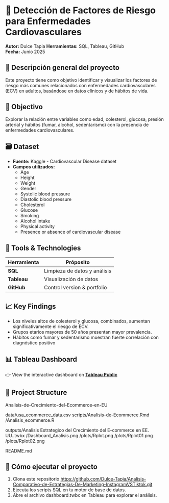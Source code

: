 # 💓 Detección de Factores de Riesgo para Enfermedades Cardiovasculares

**Autor:** Dulce Tapia
**Herramientas:** SQL, Tableau, GitHub  
**Fecha:** Junio 2025

## 📌 Descripción general del proyecto
Este proyecto tiene como objetivo identificar y visualizar los factores de riesgo más comunes relacionados con enfermedades cardiovasculares (ECV) en adultos, basándose en datos clínicos y de hábitos de vida. 

## 🎯 Objectivo
Explorar la relación entre variables como edad, colesterol, glucosa, presión arterial y hábitos (fumar, alcohol, sedentarismo) con la presencia de enfermedades cardiovasculares.

## 🗃️ Dataset
- **Fuente:** Kaggle - Cardiovascular Disease dataset
- **Campos utilizados:**
  - Age
  - Height
  - Weight
  - Gender
  - Systolic blood pressure
  - Diastolic blood pressure
  - Cholesterol
  - Glucose
  - Smoking
  - Alcohol intake
  - Physical activity
  - Presence or absence of cardiovascular disease 

## 🔧 Tools & Technologies
|Herramienta | Próposito                    |
|------------|------------------------------|
| **SQL**    | Limpieza de datos y análisis |
| **Tableau**| Visualización de datos       |
| **GitHub** | Control version & portfolio  |

## 📈 Key Findings
- Los niveles altos de colesterol y glucosa, combinados, aumentan significativamente el riesgo de ECV.
- Grupos etarios mayores de 50 años presentan mayor prevalencia.
- Hábitos como fumar y sedentarismo muestran fuerte correlación con diagnóstico positivo

## 📊 Tableau Dashboard

👉 View the interactive dashboard on **[Tableau Public](https://public.tableau.com/app/profile/dulce.tapia)**  

## 📁 Project Structure
Analisis-de-Crecimiento-del-Ecommerce-en-EU

data/usa_ecommerce_data.csv
scripts/Analisis-de-Ecommerce.Rmd
       /Analisis_ecommerce.R
       
outputs/Analisis Estrategico del Crecimiento del E-commerce en EE. UU..twbx
       /Dashboard_Analisis.png
       /plots/Rplot.png
       /plots/Rplot01.png
       /plots/Rplot02.png
       
README.md

## 🚀 Cómo ejecutar el proyecto
1. Clona este repositorio https://github.com/Dulce-Tapia/Analisis-Comparativo-de-Estrategias-De-Marketing-InstagramVSTiktok.git
2. Ejecuta los scripts SQL en tu motor de base de datos.
3. Abre el archivo dashboard.twbx en Tableau para explorar el análisis.
